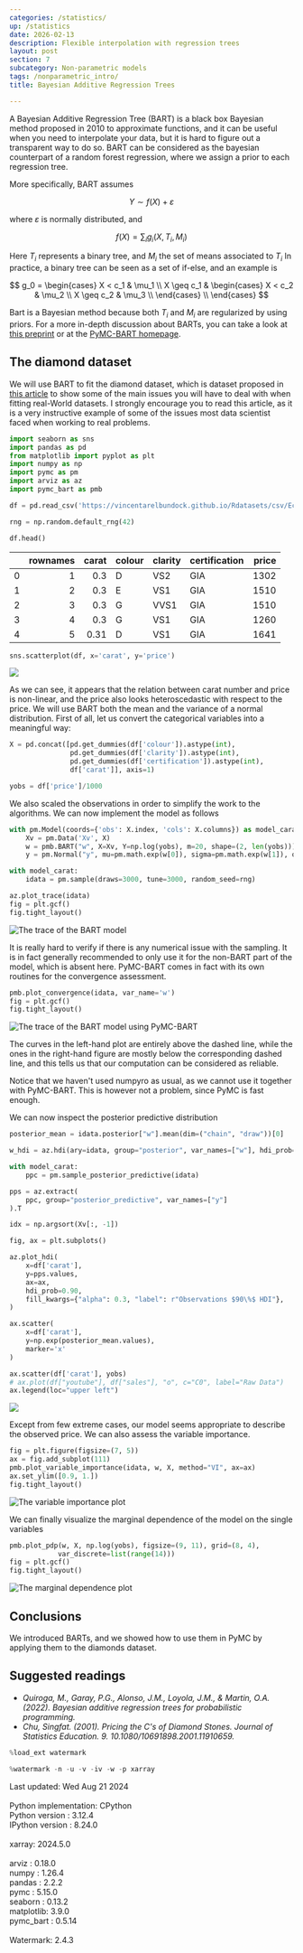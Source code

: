 ```yaml
---
categories: /statistics/
up: /statistics
date: 2026-02-13
description: Flexible interpolation with regression trees
layout: post
section: 7
subcategory: Non-parametric models
tags: /nonparametric_intro/
title: Bayesian Additive Regression Trees

---
```





A Bayesian Additive Regression Tree (BART) is a black box Bayesian method proposed in 2010 to approximate functions, and it can be useful when
you need to interpolate your data, but it is hard to figure out a transparent way to do so.
BART can be considered as the bayesian counterpart of a random forest regression,
where we assign a prior to each regression tree.

More specifically, BART assumes

$$
Y \sim f(X) + \varepsilon
$$

where $\varepsilon$ is normally distributed, and

$$
f(X) = \sum_i g_i(X, T_i, M_i)
$$

Here $T_i$ represents a binary tree, and $M_i$ the set of means associated to $T_i$
In practice, a binary tree can be seen as a set of if-else, and an example is

$$
g_0 =
\begin{cases}
X < c_1 & \mu_1 \\
X \geq c_1 & 
\begin{cases}
X < c_2 & \mu_2 \\
X \geq c_2 & \mu_3 \\
\end{cases}
\\
\end{cases}
$$

Bart is a Bayesian method because both $T_i$ and $M_i$ are regularized by using priors.
For a more in-depth discussion about BARTs, you can take a look at 
[this preprint](https://arxiv.org/pdf/2206.03619)
or at the [PyMC-BART homepage](https://www.pymc.io/projects/bart/en/latest/index.html).

## The diamond dataset

We will use BART to fit the diamond dataset, which is dataset proposed
in [this article](https://www.tandfonline.com/doi/full/10.1080/10691898.2001.11910659)
to show some of the main issues you will have to deal with when fitting
real-World datasets.
I strongly encourage you to read this article, as it is a very instructive example
of some of the issues most data scientist faced when working to real problems.

```python
import seaborn as sns
import pandas as pd
from matplotlib import pyplot as plt
import numpy as np
import pymc as pm
import arviz as az
import pymc_bart as pmb

df = pd.read_csv('https://vincentarelbundock.github.io/Rdatasets/csv/Ecdat/Diamond.csv')

rng = np.random.default_rng(42)

df.head()
```

|    |   rownames |   carat | colour   | clarity   | certification   |   price |
|---:|-----------:|--------:|:---------|:----------|:----------------|--------:|
|  0 |          1 |    0.3  | D        | VS2       | GIA             |    1302 |
|  1 |          2 |    0.3  | E        | VS1       | GIA             |    1510 |
|  2 |          3 |    0.3  | G        | VVS1      | GIA             |    1510 |
|  3 |          4 |    0.3  | G        | VS1       | GIA             |    1260 |
|  4 |          5 |    0.31 | D        | VS1       | GIA             |    1641 |

```python
sns.scatterplot(df, x='carat', y='price')
```

![](/docs/assets/images/statistics/bart/price.webp)

As we can see, it appears that the relation between carat number and price
is non-linear, and the price also looks heteroscedastic with respect to the price.
We will use BART both the mean and the variance of a normal distribution.
First of all, let us convert the categorical variables into a meaningful way:

```python
X = pd.concat([pd.get_dummies(df['colour']).astype(int),
               pd.get_dummies(df['clarity']).astype(int),
               pd.get_dummies(df['certification']).astype(int),
               df['carat']], axis=1)

yobs = df['price']/1000
```

We also scaled the observations in order to simplify the work to the algorithms.
We can now implement the model as follows

```python
with pm.Model(coords={'obs': X.index, 'cols': X.columns}) as model_carat:
    Xv = pm.Data('Xv', X)
    w = pmb.BART("w", X=Xv, Y=np.log(yobs), m=20, shape=(2, len(yobs)))
    y = pm.Normal("y", mu=pm.math.exp(w[0]), sigma=pm.math.exp(w[1]), observed=yobs)

with model_carat:
    idata = pm.sample(draws=3000, tune=3000, random_seed=rng)

az.plot_trace(idata)
fig = plt.gcf()
fig.tight_layout()
```

![The trace of the BART model](/docs/assets/images/statistics/bart/trace.webp)

It is really hard to verify if there is any numerical issue with the sampling.
It is in fact generally recommended to only use it for the non-BART part of the
model, which is absent here.
PyMC-BART comes in fact with its own routines for the convergence assessment.

```python
pmb.plot_convergence(idata, var_name='w')
fig = plt.gcf()
fig.tight_layout()
```

![The trace of the BART model
using PyMC-BART](/docs/assets/images/statistics/bart/pmb_trace.webp)

The curves in the left-hand plot are entirely above the dashed line,
while the ones in the right-hand figure are mostly below the corresponding
dashed line, and this tells us that our computation can be considered as reliable.

Notice that we haven't used numpyro as usual, as we cannot use it together
with PyMC-BART.
This is however not a problem, since PyMC is fast enough.

We can now inspect the posterior predictive distribution

```python
posterior_mean = idata.posterior["w"].mean(dim=("chain", "draw"))[0]

w_hdi = az.hdi(ary=idata, group="posterior", var_names=["w"], hdi_prob=0.5)

with model_carat:
    ppc = pm.sample_posterior_predictive(idata)

pps = az.extract(
    ppc, group="posterior_predictive", var_names=["y"]
).T

idx = np.argsort(Xv[:, -1])

fig, ax = plt.subplots()

az.plot_hdi(
    x=df['carat'],
    y=pps.values,
    ax=ax,
    hdi_prob=0.90,
    fill_kwargs={"alpha": 0.3, "label": r"Observations $90\%$ HDI"},
)

ax.scatter(
    x=df['carat'],
    y=np.exp(posterior_mean.values),
    marker='x'
)

ax.scatter(df['carat'], yobs)
# ax.plot(df["youtube"], df["sales"], "o", c="C0", label="Raw Data")
ax.legend(loc="upper left")
```

![](/docs/assets/images/statistics/bart/ppc.webp)

Except from few extreme cases, our model seems appropriate to describe the observed price.
We can also assess the variable importance.

```python
fig = plt.figure(figsize=(7, 5))
ax = fig.add_subplot(111)
pmb.plot_variable_importance(idata, w, X, method="VI", ax=ax)
ax.set_ylim([0.9, 1.])
fig.tight_layout()
```

![The variable importance plot](/docs/assets/images/statistics/bart/variable_importance.webp)

We can finally visualize the marginal dependence of the model on the single variables

```python
pmb.plot_pdp(w, X, np.log(yobs), figsize=(9, 11), grid=(8, 4),
            var_discrete=list(range(14)))
fig = plt.gcf()
fig.tight_layout()
```

![The marginal dependence plot](/docs/assets/images/statistics/bart/plot_pdb.webp)

## Conclusions
We introduced BARTs, and we showed how to use them in PyMC by applying them
to the diamonds dataset.

## Suggested readings
- <cite>Quiroga, M., Garay, P.G., Alonso, J.M., Loyola, J.M., & Martin, O.A. (2022). Bayesian additive regression trees for probabilistic programming.</cite>
- <cite>Chu, Singfat. (2001). Pricing the C's of Diamond Stones. Journal of Statistics Education. 9. 10.1080/10691898.2001.11910659. </cite>

```python
%load_ext watermark
```

```python
%watermark -n -u -v -iv -w -p xarray
```

<div class="code">
Last updated: Wed Aug 21 2024
<br>

<br>
Python implementation: CPython
<br>
Python version       : 3.12.4
<br>
IPython version      : 8.24.0
<br>

<br>
xarray: 2024.5.0
<br>

<br>
arviz     : 0.18.0
<br>
numpy     : 1.26.4
<br>
pandas    : 2.2.2
<br>
pymc      : 5.15.0
<br>
seaborn   : 0.13.2
<br>
matplotlib: 3.9.0
<br>
pymc_bart : 0.5.14
<br>

<br>
Watermark: 2.4.3
<br>
</div>